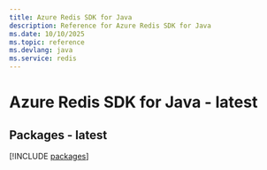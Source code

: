 ```yaml
---
title: Azure Redis SDK for Java
description: Reference for Azure Redis SDK for Java
ms.date: 10/10/2025
ms.topic: reference
ms.devlang: java
ms.service: redis
---
```

# Azure Redis SDK for Java - latest
## Packages - latest
[!INCLUDE [packages](redis-index.md)]